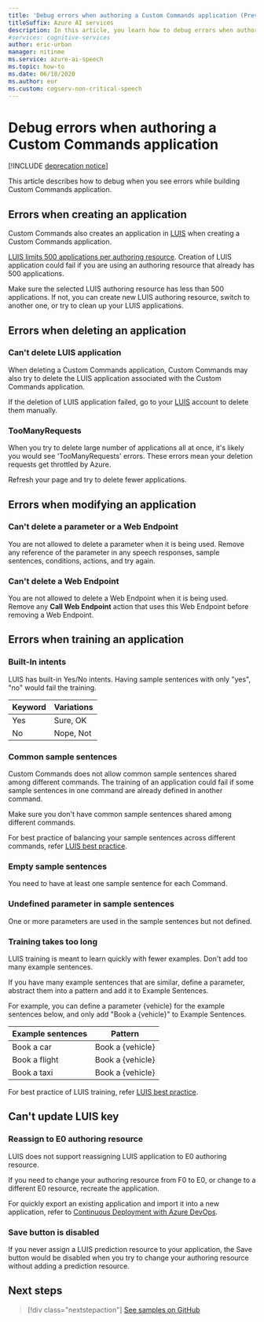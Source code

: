```yaml
---
title: 'Debug errors when authoring a Custom Commands application (Preview)'
titleSuffix: Azure AI services
description: In this article, you learn how to debug errors when authoring Custom Commands application.
#services: cognitive-services
author: eric-urban
manager: nitinme
ms.service: azure-ai-speech
ms.topic: how-to
ms.date: 06/18/2020
ms.author: eur
ms.custom: cogserv-non-critical-speech
---
```


# Debug errors when authoring a Custom Commands application

[!INCLUDE [deprecation notice](./includes/custom-commands-retire.md)]

This article describes how to debug when you see errors while building Custom Commands application. 

## Errors when creating an application
Custom Commands also creates an application in [LUIS](https://www.luis.ai/) when creating a Custom Commands application. 

[LUIS limits 500 applications per authoring resource](../luis/luis-limits.md). Creation of LUIS application could fail if you are using an authoring resource that already has 500 applications. 

Make sure the selected LUIS authoring resource has less than 500 applications. If not, you can create new LUIS authoring resource, switch to another one, or try to clean up your LUIS applications.  

## Errors when deleting an application
### Can't delete LUIS application
When deleting a Custom Commands application, Custom Commands may also try to delete the LUIS application associated with the Custom Commands application.

If the deletion of LUIS application failed, go to your [LUIS](https://www.luis.ai/) account to delete them manually.

### TooManyRequests
When you try to delete large number of applications all at once, it's likely you would see 'TooManyRequests' errors. These errors mean your deletion requests get throttled by Azure. 

Refresh your page and try to delete fewer applications.

## Errors when modifying an application

### Can't delete a parameter or a Web Endpoint
You are not allowed to delete a parameter when it is being used. 
Remove any reference of the parameter in any speech responses, sample sentences, conditions, actions, and try again.

### Can't delete a Web Endpoint
You are not allowed to delete a Web Endpoint when it is being used. 
Remove any **Call Web Endpoint** action that uses this Web Endpoint before removing a Web Endpoint.

## Errors when training an application
### Built-In intents
LUIS has built-in Yes/No intents. Having sample sentences with only "yes", "no" would fail the training. 

| Keyword | Variations | 
| ------- | --------- | 
| Yes | Sure, OK |
| No | Nope, Not | 

### Common sample sentences
Custom Commands does not allow common sample sentences shared among different commands. The training of an application could fail if some sample sentences in one command are already defined in another command. 

Make sure you don't have common sample sentences shared among different commands. 

For best practice of balancing your sample sentences across different commands, refer [LUIS best practice](../luis/faq.md).

### Empty sample sentences
You need to have at least one sample sentence for each Command.

### Undefined parameter in sample sentences
One or more parameters are used in the sample sentences but not defined.

### Training takes too long
LUIS training is meant to learn quickly with fewer examples. Don't add too many example sentences. 

If you have many example sentences that are similar, define a parameter, abstract them into a pattern and add it to Example Sentences.

For example, you can define a parameter {vehicle} for the example sentences below, and only add "Book a {vehicle}" to Example Sentences.

| Example sentences | Pattern | 
| ------- | ------- | 
| Book a car | Book a {vehicle} | 
| Book a flight | Book a {vehicle} |
| Book a taxi | Book a {vehicle} |

For best practice of LUIS training, refer [LUIS best practice](../luis/faq.md).

## Can't update LUIS key
### Reassign to E0 authoring resource
LUIS does not support reassigning LUIS application to E0 authoring resource.

If you need to change your authoring resource from F0 to E0, or change to a different E0 resource, recreate the application. 

For quickly export an existing application and import it into a new application, refer to [Continuous Deployment with Azure DevOps](./how-to-custom-commands-deploy-cicd.md).

### Save button is disabled
If you never assign a LUIS prediction resource to your application, the Save button would be disabled when you try to change your authoring resource without adding a prediction resource.

## Next steps

> [!div class="nextstepaction"]
> [See samples on GitHub](https://aka.ms/speech/cc-samples)
